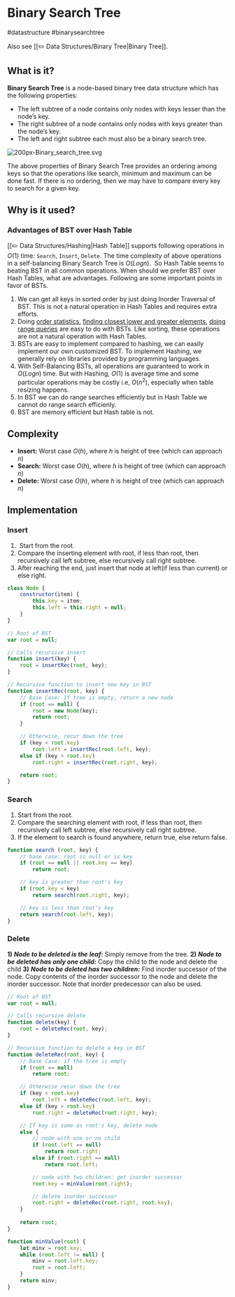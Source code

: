 # Binary Search Tree
#datastructure  #binarysearchtree

Also see [[✏️ Data Structures/Binary Tree|Binary Tree]].

## What is it?
**Binary Search Tree** is a node-based binary tree data structure which has the following properties:

- The left subtree of a node contains only nodes with keys lesser than the node’s key.
- The right subtree of a node contains only nodes with keys greater than the node’s key.
- The left and right subtree each must also be a binary search tree.

![200px-Binary_search_tree.svg](https://media.geeksforgeeks.org/wp-content/uploads/BSTSearch.png "Click to enlarge")

The above properties of Binary Search Tree provides an ordering among keys so that the operations like search, minimum and maximum can be done fast. If there is no ordering, then we may have to compare every key to search for a given key.

## Why is it used?
### Advantages of BST over Hash Table
[[✏️ Data Structures/Hashing|Hash Table]] supports following operations in $O(1)$ time: `Search`, `Insert`, `Delete`. The time complexity of above operations in a self-balancing Binary Search Tree is $O(Logn)$.  So Hash Table seems to beating BST in all common operations. When should we prefer BST over Hash Tables, what are advantages. Following are some important points in favor of BSTs.

1. We can get all keys in sorted order by just doing Inorder Traversal of BST. This is not a natural operation in Hash Tables and requires extra efforts.
2. Doing [order statistics](https://www.geeksforgeeks.org/find-k-th-smallest-element-in-bst-order-statistics-in-bst/), [finding closest lower and greater elements](https://www.geeksforgeeks.org/floor-and-ceil-from-a-bst/), [doing range queries](https://www.geeksforgeeks.org/print-bst-keys-in-the-given-range/) are easy to do with BSTs. Like sorting, these operations are not a natural operation with Hash Tables.
3. BSTs are easy to implement compared to hashing, we can easily implement our own customized BST. To implement Hashing, we generally rely on libraries provided by programming languages.
4. With Self-Balancing BSTs, all operations are guaranteed to work in $O(Logn)$ time. But with Hashing, $O(1)$ is average time and some particular operations may be costly i.e, $O(n^2)$, especially when table resizing happens.
5. In BST we can do range searches efficiently but in Hash Table we cannot do range search efficienly.
6. BST are memory efficient but Hash table is not.

## Complexity
- **Insert:** Worst case $O(h)$, where $h$ is height of tree (which can approach $n$)
- **Search:** Worst case $O(h)$, where $h$ is height of tree (which can approach $n$)
- **Delete:** Worst case $O(h)$, where $h$ is height of tree (which can approach $n$)

## Implementation
### Insert
1.   Start from the root. 
2.  Compare the inserting element with root, if less than root, then recursively call left subtree, else recursively call right subtree. 
3.  After reaching the end, just insert that node at left(if less than current) or else right.

```javascript
class Node {
	constructor(item) {
		this.key = item;
		this.left = this.right = null;
	}
}

// Root of BST
var root = null;

// Calls recursive insert
function insert(key) {
	root = insertRec(root, key);
}

// Recursive function to insert new key in BST
function insertRec(root, key) {
	// Base Case: If tree is empty, return a new node
	if (root == null) {
		root = new Node(key);
		return root;
	} 

	// Otherwise, recur down the tree
	if (key < root.key)
		root.left = insertRec(root.left, key);
	else if (key > root.key)
		root.right = insertRec(root.right, key);

	return root;
}
```

### Search
1.  Start from the root. 
2.  Compare the searching element with root, if less than root, then recursively call left subtree, else recursively call right subtree. 
3.  If the element to search is found anywhere, return true, else return false.

```javascript
function search (root, key) {
	// base case: root is null or is key
	if (root == null || root.key == key)
		return root;

	// key is greater than root's key
	if (root.key < key)
		return search(root.right, key);

	// key is less than root's key
	return search(root.left, key);
}
```

### Delete
**1)** _**Node to be deleted is the**_ _**leaf:**_ Simply remove from the tree.
**2)** _**Node to be deleted has only one child:**_ Copy the child to the node and delete the child
**3)** _**Node to be deleted has two children:**_ Find inorder successor of the node. Copy contents of the inorder successor to the node and delete the inorder successor. Note that inorder predecessor can also be used.

```javascript
// Root of BST
var root = null;

// Calls recursive delete
function delete(key) {
	root = deleteRec(root, key);
}

// Recursive function to delete a key in BST
function deleteRec(root, key) {
	// Base Case: if the tree is empty
	if (root == null)
		return root;

	// Otherwise recur down the tree
	if (key < root.key)
		root.left = deleteRec(root.left, key);
	else if (key > root.key)
		root.right = deleteRec(root.right, key);

	// If key is same as root's key, delete node
	else {
		// node with one or no child
		if (root.left == null)
			return root.right;
		else if (root.right == null)
			return root.left;

		// node with two children: get inorder successor
		root.key = minValue(root.right);

		// delete inorder successor
		root.right = deleteRec(root.right, root.key);
	}
	
	return root;
}

function minValue(root) {
	let minv = root.key;
	while (root.left != null) {
		minv = root.left.key;
		root = root.left;
	}
	return minv;
}
```
